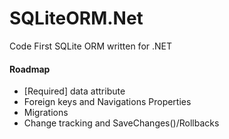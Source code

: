 # SQLiteORM.Net
Code First SQLite ORM written for .NET


#### Roadmap
- [Required] data attribute
- Foreign keys and Navigations Properties
- Migrations
- Change tracking and SaveChanges()/Rollbacks